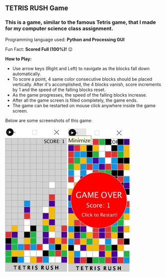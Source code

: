 ## TETRIS RUSH Game

### This is a game, similar to the famous Tetris game, that I made for my computer science class assignment.

Programming language used: __Python and Processing GUI__

Fun Fact: __Scored Full (100%)!__ 😉

__How to Play:__
- Use arrow keys (Right and Left) to navigate as the blocks fall down automatically.
- To score a point, 4 same color consecutive blocks should be placed vertically. 
  After it's accomplished, the 4 blocks vanish, score increments by 1 and the speed of the falling blocks reset.
- As the game progresses, the speed of the falling blocks increase.
- After all the game screen is filled completely, the game ends.
- The game can be restarted on mouse click anywhere inside the game screen.

Below are some screenshots of this game:


![](tetrisrush1.jpg)
![](tetrisrush2.jpg)
